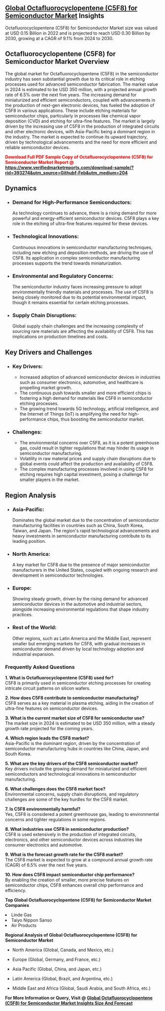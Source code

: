<h2><a href="https://www.verifiedmarketreports.com/download-sample/?rid=393274&amp;utm_source=Githubf&amp;utm_medium=204" target="_blank">Global Octafluorocyclopentene (C5F8) for Semiconductor Market</a> Insights</h2><p>Octafluorocyclopentene (C5F8) for Semiconductor Market size was valued at USD 0.15 Billion in 2022 and is projected to reach USD 0.30 Billion by 2030, growing at a CAGR of 9.1% from 2024 to 2030.</p><p> <h2>Octafluorocyclopentene (C5F8) for Semiconductor Market Overview</h2> <p>The global market for Octafluorocyclopentene (C5F8) in the semiconductor industry has seen substantial growth due to its critical role in etching processes used for advanced semiconductor fabrication. The market value in 2024 is estimated to be USD 350 million, with a projected annual growth rate of 6.5% over the next five years. The increasing demand for miniaturized and efficient semiconductors, coupled with advancements in the production of next-gen electronic devices, has fueled the adoption of C5F8 in various applications. These include etching materials for semiconductor chips, particularly in processes like chemical vapor deposition (CVD) and etching for ultra-fine features. The market is largely driven by the increasing use of C5F8 in the production of integrated circuits and other electronic devices, with Asia-Pacific being a dominant region in the industry. The market is expected to continue its upward trajectory, driven by technological advancements and the need for more efficient and reliable semiconductor devices.</p> <p><b><p><span class=""><span style="color: #ff0000;"><strong>Download Full PDF Sample Copy of Octafluorocyclopentene (C5F8) for Semiconductor Market Report</strong> @ </span><a href="https://www.verifiedmarketreports.com/download-sample/?rid=393274&amp;utm_source=Githubf-Feb&amp;utm_medium=204" target="_blank">https://www.verifiedmarketreports.com/download-sample/?rid=393274&amp;utm_source=Githubf-Feb&amp;utm_medium=204</a></span></p></b></p> <h2>Dynamics</h2> <ul> <li><h3>Demand for High-Performance Semiconductors:</h3> As technology continues to advance, there is a rising demand for more powerful and energy-efficient semiconductor devices. C5F8 plays a key role in the etching of ultra-fine features required for these devices.</li> <li><h3>Technological Innovations:</h3> Continuous innovations in semiconductor manufacturing techniques, including new etching and deposition methods, are driving the use of C5F8. Its application in complex semiconductor manufacturing processes supports the trend towards miniaturization.</li> <li><h3>Environmental and Regulatory Concerns:</h3> The semiconductor industry faces increasing pressure to adopt environmentally friendly materials and processes. The use of C5F8 is being closely monitored due to its potential environmental impact, though it remains essential for certain etching processes.</li> <li><h3>Supply Chain Disruptions:</h3> Global supply chain challenges and the increasing complexity of sourcing rare materials are affecting the availability of C5F8. This has implications on production timelines and costs.</li> </ul> <h2>Key Drivers and Challenges</h2> <ul> <li><h3>Key Drivers:</h3> <ul> <li>Increased adoption of advanced semiconductor devices in industries such as consumer electronics, automotive, and healthcare is propelling market growth.</li> <li>The continuous push towards smaller and more efficient chips is fostering a high demand for materials like C5F8 in semiconductor etching processes.</li> <li>The growing trend towards 5G technology, artificial intelligence, and the Internet of Things (IoT) is amplifying the need for high-performance chips, thus boosting the semiconductor market.</li> </ul> </li> <li><h3>Challenges:</h3> <ul> <li>The environmental concerns over C5F8, as it is a potent greenhouse gas, could result in tighter regulations that may hinder its usage in semiconductor manufacturing.</li> <li>Volatility in raw material prices and supply chain disruptions due to global events could affect the production and availability of C5F8.</li> <li>The complex manufacturing processes involved in using C5F8 for etching requires high capital investment, posing a challenge for smaller players in the market.</li> </ul> </li> </ul> <h2>Region Analysis</h2> <ul> <li><h3>Asia-Pacific:</h3> Dominates the global market due to the concentration of semiconductor manufacturing facilities in countries such as China, South Korea, Taiwan, and Japan. The region's rapid technological advancements and heavy investments in semiconductor manufacturing contribute to its leading position.</li> <li><h3>North America:</h3> A key market for C5F8 due to the presence of major semiconductor manufacturers in the United States, coupled with ongoing research and development in semiconductor technologies.</li> <li><h3>Europe:</h3> Showing steady growth, driven by the rising demand for advanced semiconductor devices in the automotive and industrial sectors, alongside increasing environmental regulations that shape industry practices.</li> <li><h3>Rest of the World:</h3> Other regions, such as Latin America and the Middle East, represent smaller but emerging markets for C5F8, with gradual increases in semiconductor demand driven by local technology adoption and industrial expansion.</li> </ul> <h3>Frequently Asked Questions</h3> <p><b>1. What is Octafluorocyclopentene (C5F8) used for?</b><br> C5F8 is primarily used in semiconductor etching processes for creating intricate circuit patterns on silicon wafers.</p> <p><b>2. How does C5F8 contribute to semiconductor manufacturing?</b><br> C5F8 serves as a key material in plasma etching, aiding in the creation of ultra-fine features on semiconductor devices.</p> <p><b>3. What is the current market size of C5F8 for semiconductor use?</b><br> The market size in 2024 is estimated to be USD 350 million, with a steady growth rate projected for the coming years.</p> <p><b>4. Which region leads the C5F8 market?</b><br> Asia-Pacific is the dominant region, driven by the concentration of semiconductor manufacturing hubs in countries like China, Japan, and South Korea.</p> <p><b>5. What are the key drivers of the C5F8 semiconductor market?</b><br> Key drivers include the growing demand for miniaturized and efficient semiconductors and technological innovations in semiconductor manufacturing.</p> <p><b>6. What challenges does the C5F8 market face?</b><br> Environmental concerns, supply chain disruptions, and regulatory challenges are some of the key hurdles for the C5F8 market.</p> <p><b>7. Is C5F8 environmentally harmful?</b><br> Yes, C5F8 is considered a potent greenhouse gas, leading to environmental concerns and tighter regulations in some regions.</p> <p><b>8. What industries use C5F8 in semiconductor production?</b><br> C5F8 is used extensively in the production of integrated circuits, electronics, and other semiconductor devices across industries like consumer electronics and automotive.</p> <p><b>9. What is the forecast growth rate for the C5F8 market?</b><br> The C5F8 market is expected to grow at a compound annual growth rate (CAGR) of 6.5% over the next five years.</p> <p><b>10. How does C5F8 impact semiconductor chip performance?</b><br> By enabling the creation of smaller, more precise features on semiconductor chips, C5F8 enhances overall chip performance and efficiency.</p> </p><p><strong>Top Global Octafluorocyclopentene (C5F8) for Semiconductor Market Companies</strong></p><div data-test-id=""><p><li>Linde Gas</li><li> Taiyo Nippon Sanso</li><li> Air Products</li></p><div><strong>Regional Analysis of&nbsp;Global Octafluorocyclopentene (C5F8) for Semiconductor Market</strong></div><ul><li dir="ltr"><p dir="ltr">North America&nbsp;(Global, Canada, and Mexico, etc.)</p></li><li dir="ltr"><p dir="ltr">Europe (Global, Germany, and France, etc.)</p></li><li dir="ltr"><p dir="ltr">Asia Pacific&nbsp;(Global, China, and Japan, etc.)</p></li><li dir="ltr"><p dir="ltr">Latin America&nbsp;(Global, Brazil, and Argentina, etc.)</p></li><li dir="ltr">Middle East and Africa&nbsp;(Global, Saudi Arabia, and South Africa, etc.)</li></ul><p><strong>For More Information or Query, Visit @&nbsp;</strong><strong><a href="https://www.verifiedmarketreports.com/product/octafluorocyclopentene-c5f8-for-semiconductor-market/?utm_source=Githubf&amp;utm_medium=204" target="_blank">Global Octafluorocyclopentene (C5F8) for Semiconductor Market Insights Size And Forecast</a></strong></p></div>
